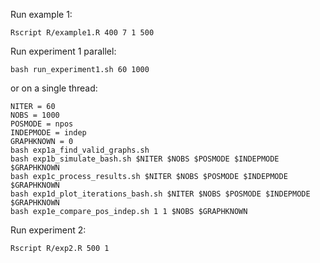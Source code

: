 
Run example 1:
```
Rscript R/example1.R 400 7 1 500
```

Run experiment 1 parallel:
```
bash run_experiment1.sh 60 1000
```

or on a single thread:
```
NITER = 60
NOBS = 1000
POSMODE = npos
INDEPMODE = indep
GRAPHKNOWN = 0
bash exp1a_find_valid_graphs.sh
bash exp1b_simulate_bash.sh $NITER $NOBS $POSMODE $INDEPMODE $GRAPHKNOWN
bash exp1c_process_results.sh $NITER $NOBS $POSMODE $INDEPMODE $GRAPHKNOWN
bash exp1d_plot_iterations_bash.sh $NITER $NOBS $POSMODE $INDEPMODE $GRAPHKNOWN
bash exp1e_compare_pos_indep.sh 1 1 $NOBS $GRAPHKNOWN
```

Run experiment 2:
```
Rscript R/exp2.R 500 1
```
